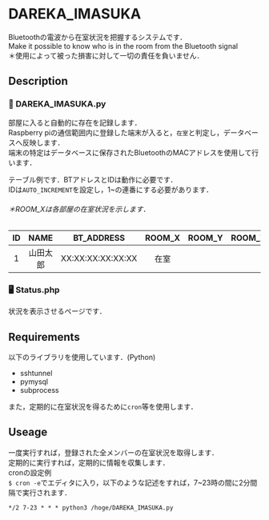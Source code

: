 # DAREKA_IMASUKA
Bluetoothの電波から在室状況を把握するシステムです．<br>
Make it possible to know who is in the room from the Bluetooth signal<br>
＊使用によって被った損害に対して一切の責任を負いません．

## Description
### 📶 DAREKA_IMASUKA.py
部屋に入ると自動的に存在を記録します．<br>
Raspberry piの通信範囲内に登録した端末が入ると，`在室`と判定し，データベースへ反映します．<br>
端末の特定はデータベースに保存されたBluetoothのMACアドレスを使用して行います．

テーブル例です．BTアドレスとIDは動作に必要です．<br>
IDは`AUTO_INCREMENT`を設定し，1~の連番にする必要があります．
###### ＊ROOM_Xは各部屋の在室状況を示します．
|ID|NAME|BT_ADDRESS|ROOM_X|ROOM_Y|ROOM_Z|
|:---:|:---:|:---:|:---:|:---:|:---:|
|1|山田太郎|XX:XX:XX:XX:XX:XX|在室|  |  |

### 🖥️ Status.php
状況を表示させるページです．

## Requirements
以下のライブラリを使用しています．(Python)
* sshtunnel
* pymysql
* subprocess

また，定期的に在室状況を得るために`cron`等を使用します．

## Useage
一度実行すれば，登録された全メンバーの在室状況を取得します．<br>
定期的に実行すれば，定期的に情報を収集します．<br>
cronの設定例<br>
`$ cron -e`でエディタに入り，以下のような記述をすれば，7~23時の間に2分間隔で実行されます．
```
*/2 7-23 * * * python3 /hoge/DAREKA_IMASUKA.py
```
